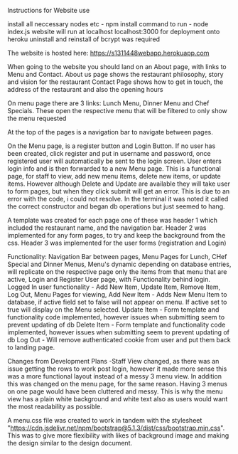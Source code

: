 Instructions for Website use

install all neccessary nodes etc - npm install
 command to run - node index.js
 website will run at localhost localhost:3000
 for deployment onto heroku uninstall and reinstall of bcrypt was required

 The website is hosted here: https://s1311448webapp.herokuapp.com
 
 When going to the website you should land on an About page, with links to Menu and Contact.
 About us page shows the restaurant philosophy, story and vision for the restaurant
 Contact Page shows how to get in touch, the address of the restaurant and also the opening hours

 On menu page there are 3 links: Lunch Menu, Dinner Menu and Chef Specials. These open the respective menu that will be filtered to only show the menu requested

 At the top of the pages is a navigation bar to navigate between pages.

 On the Menu page, is a register button and Login Button.
 If no user has been created, click register and put in username and password, once registered user will automatically be sent to the login screen.
User enters login info and is then forwarded to a new Menu page. This is a functional page, for staff to view, add new menu items, delete new items, or update items.
However although Delete and Update are available they will take user to form pages, but when they click submit will get an error.
This is due to an error with the code, i could not resolve.
In the terminal it was noted it called the correct constructor and began db operations but just seemed to hang.

A template was created for each page one of these was header 1 which included the restaurant name, and the navigation bar.
Header 2 was implemented for any form pages, to try and keep the background from the css.
Header 3 was implemented for the user forms (registration and Login)

Functionality:
Navigation Bar between pages,
Menu Pages for Lunch, CHef Special and Dinner Menus,
Menu's dynamic depending on database entries, will replicate on the respective page only the items from that menu that are active,
Login and Register User page, with Functionality behind login.
Logged In user functionality - Add New Item, Update Item, Remove Item, Log Out, Menu Pages for viewing,
Add New Item - Adds New Menu Item to database, if active field set to false will not appear on menu. If active set to true will display on the Menu selected.
Update Item - Form template and functionality code implemented, however issues when submitting seem to prevent updating of db
Delete Item - Form template and functionality code  implemented, however issues when submitting seem to prevent updating of db
Log Out - Will remove authenticated cookie from user and put them back to landing page.

Changes from Development Plans
-Staff View changed, as there was an issue getting the rows to work post login, however it made more sense this was a more functional layout instead of a messy 3 menu view. In addition this was changed on the menu page, for the same reason. Having 3 menus on one page would have been cluttered and messy. This is why the menu view has a plain white background and white text also as users would want the most readability as possible.


A menu.css file was created to work in tandem with the stylesheet "https://cdn.jsdelivr.net/npm/bootstrap@5.1.3/dist/css/bootstrap.min.css".
This was to give more flexibility with likes of background image and making the design similar to the design document.